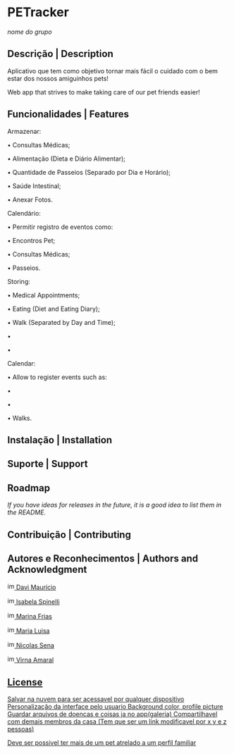 # PETracker
*nome do grupo*

## Descrição | Description 
Aplicativo que tem como objetivo tornar mais fácil o cuidado com o bem estar dos nossos amiguinhos pets!

Web app that strives to make taking care of our pet friends easier!

## Funcionalidades | Features

Armazenar:

• Consultas Médicas; 

• Alimentação (Dieta e Diário Alimentar); 

• Quantidade de Passeios (Separado por Dia e Horário);

• Saúde Intestinal;

• Anexar Fotos.

Calendário:

• Permitir registro de eventos como:

  • Encontros Pet;
  
  • Consultas Médicas;
  
  • Passeios.
  
Storing:

• Medical Appointments;

• Eating (Diet and Eating Diary);

• Walk  (Separated by Day and Time);

• 

•

Calendar:

• Allow to register events such as:

  • 
  
  • 
  
  • Walks.

## Instalação | Installation

## Suporte | Support

## Roadmap
*If you have ideas for releases in the future, it is a good idea to list them in the README.*

## Contribuição | Contributing

## Autores e Reconhecimentos | Authors and Acknowledgment

<img src="https://cdn-icons-png.flaticon.com/512/733/733553.png" alt="img github" href="https://github.com/DaviMauricio"  height="16px" width="16px"/><a href="https://github.com/DaviMauricio"> Davi Maurício </a>

<img src="https://cdn-icons-png.flaticon.com/512/733/733553.png" alt="img github" href="https://github.com/DaviMauricio"  height="16px" width="16px"/><a href=""> Isabela Spinelli

<img src="https://cdn-icons-png.flaticon.com/512/733/733553.png" alt="img github" href="https://github.com/DaviMauricio"  height="16px" width="16px"/><a href="https://github.com/MarinaFFSC"> Marina Frias

<img src="https://cdn-icons-png.flaticon.com/512/733/733553.png" alt="img github" href="https://github.com/DaviMauricio"  height="16px" width="16px"/><a href="https://github.com/MaluArr"> Maria Luisa

<img src="https://cdn-icons-png.flaticon.com/512/733/733553.png" alt="img github" href="https://github.com/DaviMauricio"  height="16px" width="16px"/><a href=""> Nicolas Sena

<img src="https://cdn-icons-png.flaticon.com/512/733/733553.png" alt="img github" href="https://github.com/DaviMauricio"  height="16px" width="16px"/><a href=""> Virna Amaral

## License

Salvar na nuvem para ser acessavel por qualquer dispositivo 
Personalização da interface pelo usuario
Background color, profile picture 
Guardar arquivos de doencas e coisas ja no app(galeria) 
Compartilhavel com demais membros da casa
(Tem que ser um link modificavel por x y e z pessoas) 

Deve ser possivel ter mais de um pet atrelado a um perfil familiar 
